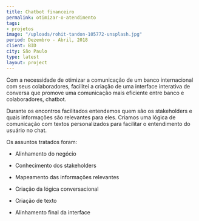 ```yaml
---
title: Chatbot financeiro
permalink: otimizar-o-atendimento
tags:
- projetos
image: "/uploads/rohit-tandon-105772-unsplash.jpg"
period: Dezembro - Abril, 2018
client: BID
city: São Paulo
type: latest
layout: project
---
```


Com a necessidade de otimizar a comunicação de um banco internacional com seus colaboradores, facilitei a criação de uma interface interativa de conversa que promove uma comunicação mais eficiente entre banco e colaboradores, chatbot.

Durante os encontros facilitados entendemos quem são os stakeholders e quais informações são relevantes para eles. Criamos uma lógica de comunicação com textos personalizados para facilitar o entendimento do usuário no chat.

Os assuntos tratados foram:

-	Alinhamento do negócio

-	Conhecimento dos stakeholders

-	Mapeamento das informações relevantes

-	Criação da lógica conversacional

-	Criação de texto

-	Alinhamento final da interface
